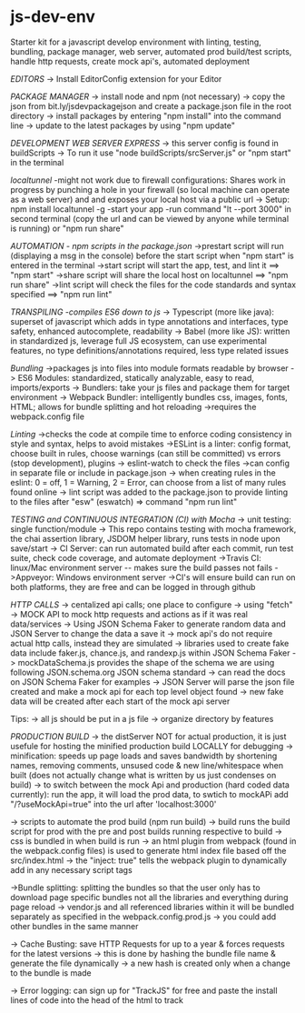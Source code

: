 # js-dev-env
Starter kit for a javascript develop environment with linting, testing, bundling, package manager, web server, automated prod build/test scripts, handle http requests, create mock api's, automated deployment

*EDITORS*
-> Install EditorConfig extension for your Editor

*PACKAGE MANAGER*
-> install node and npm 
(not necessary) -> copy the json from bit.ly/jsdevpackagejson and create a package.json file in the root directory
-> install packages by entering "npm install" into the command line
-> update to the latest packages by using "npm update"

*DEVELOPMENT WEB SERVER EXPRESS*
-> this server config is found in buildScripts
-> To run it use "node buildScripts/srcServer.js" or "npm start" in the terminal

*localtunnel* -might not work due to firewall configurations: Shares work in progress by punching a hole in your firewall (so local machine can operate as a web server) and and exposes your local host via a public url 
-> Setup: npm install localtunnel -g
          -start your app
          -run command "lt --port 3000" in second terminal (copy the url and can be viewed by anyone while terminal is running) or "npm run share"

*AUTOMATION - npm scripts in the package.json*
->prestart script will run (displaying a msg in the console) before the start script when "npm start" is entered in the terminal
->start script will start the app, test, and lint it ==> "npm start"
->share script will share the local host on localtunnel ==> "npm run share"
->lint script will check the files for the code standards and syntax specified ==> "npm run lint"

*TRANSPILING -compiles ES6 down to js*
-> Typescript (more like java): superset of javascript which adds in type annotations and interfaces, type safety, enhanced autocomplete, readability
-> Babel (more like JS): written in standardized js, leverage full JS ecosystem, can use experimental features, no type definitions/annotations required, less type related issues

*Bundling*
->packages js into files into module formats readable by browser
-> ES6 Modules: standardized, statically analyzable, easy to read, imports/exports
-> Bundlers: take your js files and package them for target environment
-> Webpack Bundler: intelligently bundles css, images, fonts, HTML; allows for bundle splitting and hot reloading
->requires the webpack.config file

*Linting*
->checks the code at compile time to enforce coding consistency in style and syntax, helps to avoid mistakes
->ESLint is a linter: config format, choose built in rules, choose warnings (can still be committed) vs errors (stop development), plugins
-> eslint-watch to check the files
->can config in separate file or include in package.json
-> when creating rules in the eslint: 0 = off, 1 = Warning, 2 = Error, can choose from a list of many rules found online
-> lint script was added to the package.json to provide linting to the files after "esw" (eswatch) => command "npm run lint"

*TESTING and CONTINUOUS INTEGRATION (CI) with Mocha*
-> unit testing: single function/module
-> This repo contains testing with mocha framework, the chai assertion library, JSDOM helper library, runs tests in node upon save/start
-> CI Server: can run automated build after each commit, run test suite, check code coverage, and automate deployment
  ->Travis CI: linux/Mac environment server -- makes sure the build passes not fails
  ->Appveyor: Windows environment server
->CI's will ensure build can run on both platforms, they are free and can be logged in through github

*HTTP CALLS*
-> centalized api calls; one place to configure
-> using "fetch"
-> MOCK API to mock http requests and actions as if it was real data/services
-> Using JSON Schema Faker to generate random data and JSON Server to change the data a save it
  -> mock api's do not require actual http calls, instead they are simulated
  -> libraries used to create fake data include faker.js, chance.js, and randexp.js within JSON Schema Faker
  -> mockDataSchema.js provides the shape of the schema we are using following JSON.schema.org JSON schema standard
  -> can read the docs on JSON Schema Faker for examples
  -> JSON Server will parse the json file created and make a mock api for each top level object found
  -> new fake data will be created after each start of the mock api server

Tips: 
-> all js should be put in a js file 
-> organize directory by features

*PRODUCTION BUILD*
-> the distServer NOT for actual production, it is just usefule for hosting the minified production build LOCALLY for debugging
-> minification: speeds up page loads and saves bandwidth by shortening names, removing comments, unsused code & new line/whitespace when built (does not actually change what is written by us just condenses on build)
-> to switch between the mock Api and production (hard coded data currently): run the app, it will load the prod data, to swtich to mockAPi add "/?useMockApi=true" into the url after 'localhost:3000'

-> scripts to automate the prod build (npm run build)
  -> build runs the build script for prod with the pre and post builds running respective to build
  -> css is bundled in when build is run
-> an html plugin from webpack (found in the webpack.config files) is used to generate html index file based off the src/index.html 
-> the "inject: true" tells the webpack plugin to dynamically add in any necessary script tags 

->Bundle splitting: splitting the bundles so that the user only has to download page specific bundles not all the libraries and everything during page reload
-> vendor.js and all referenced libraries within it will be bundled separately as specified in the webpack.config.prod.js
  -> you could add other bundles in the same manner

-> Cache Busting: save HTTP Requests for up to a year & forces requests for the latest versions
  -> this is done by hashing the bundle file name & generate the file dynamically 
  -> a new hash is created only when a change to the bundle is made

-> Error logging: can sign up for "TrackJS" for free and paste the install lines of code into the head of the html to track
